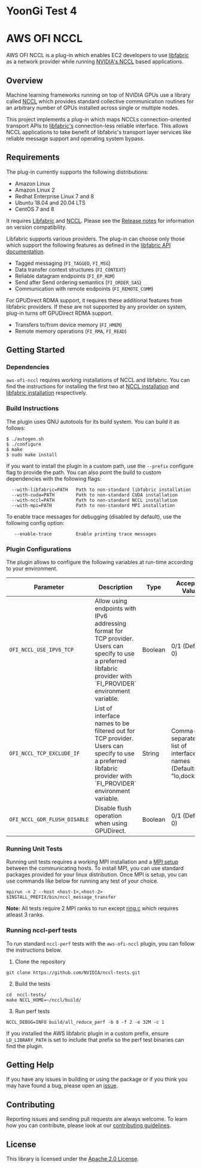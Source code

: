 # YoonGi Test 4

# AWS OFI NCCL

AWS OFI NCCL is a plug-in which enables EC2 developers to use
[libfabric](https://github.com/ofiwg/libfabric) as a network provider while
running [NVIDIA's NCCL](https://github.com/NVIDIA/nccl) based applications.

## Overview

Machine learning frameworks running on top of NVIDIA GPUs use a library called
[NCCL](https://developer.nvidia.com/nccl) which provides standard collective
communication routines for an arbitrary number of GPUs installed across single
or multiple nodes.

This project implements a plug-in which maps NCCLs connection-oriented
transport APIs to [libfabric's](https://ofiwg.github.io/libfabric/)
connection-less reliable interface. This allows NCCL applications to take
benefit of libfabric's transport layer services like reliable message support
and operating system bypass.

## Requirements

The plug-in currently supports the following distributions:
* Amazon Linux
* Amazon Linux 2
* Redhat Enterprise Linux 7 and 8
* Ubuntu 18.04 and 20.04 LTS
* CentOS 7 and 8

It requires [Libfabric](http://github.com/ofiwg/libfabric/)
and [NCCL](http://github.com/NVIDIA/nccl/).  Please see the
[Release notes](http://github.com/aws/aws-ofi-nccl/releases) for
information on version compatibility.

Libfabric supports various providers. The plug-in can choose only those which
support the following features as defined in the
[libfabric API documentation](https://github.com/ofiwg/libfabric/tree/master/man/).

* Tagged messaging (`FI_TAGGED`, `FI_MSG`)
* Data transfer context structures (`FI_CONTEXT`)
* Reliable datagram endpoints (`FI_EP_RDM`)
* Send after Send ordering semantics (`FI_ORDER_SAS`)
* Communication with remote endpoints (`FI_REMOTE_COMM`)

For GPUDirect RDMA support, it requires these additional features from libfabric
providers. If these are not supported by any provider on system, plug-in turns off
GPUDirect RDMA support.

* Transfers to/from device memory (`FI_HMEM`)
* Remote memory operations (`FI_RMA`, `FI_READ`)

## Getting Started

### Dependencies

`aws-ofi-nccl` requires working installations of NCCL and libfabric. You can
find the instructions for installing the first two at
[NCCL installation](https://github.com/NVIDIA/nccl) and
[libfabric installation](https://github.com/ofiwg/libfabric) respectively.

### Build Instructions

The plugin uses GNU autotools for its build system. You can build it as follows:

```
$ ./autogen.sh
$ ./configure
$ make
$ sudo make install
```

If you want to install the plugin in a custom path, use the `--prefix`
configure flag to provide the path. You can also point the build to custom
dependencies with the following flags:

```
  --with-libfabric=PATH   Path to non-standard libfabric installation
  --with-cuda=PATH        Path to non-standard CUDA installation
  --with-nccl=PATH        Path to non-standard NCCL installation
  --with-mpi=PATH         Path to non-standard MPI installation
```

To enable trace messages for debugging (disabled by default), use the
following config option:

```
   --enable-trace         Enable printing trace messages
```

### Plugin Configurations

The plugin allows to configure the following variables at run-time according to your environment.

<table>
   <thead>
      <th>Parameter</th>
      <th>Description</th>
      <th>Type</th>
      <th>Accepted Value</th>
   </thead>
   <tr>
      <td><code>OFI_NCCL_USE_IPV6_TCP</code></td>
      <td>Allow using endpoints with IPv6 addressing format for TCP provider. Users can specify to use a preferred libfabric provider with `FI_PROVIDER` environment variable.</td>
      <td>Boolean</td>
      <td>0/1 (Default: 0)</td>
   </tr>
   <tr>
      <td><code>OFI_NCCL_TCP_EXCLUDE_IF</code></td>
      <td>List of interface names to be filtered out for TCP provider. Users can specify to use a preferred libfabric provider with `FI_PROVIDER` environment variable.</td>
      <td>String</td>
      <td>Comma-separated list of interface names (Default: "lo,docker0")</td>
   </tr>
   <tr>
      <td><code>OFI_NCCL_GDR_FLUSH_DISABLE</code></td>
      <td>Disable flush operation when using GPUDirect.</td>
      <td>Boolean</td>
      <td>0/1 (Default: 0)</td>
   </tr>
</table>


### Running Unit Tests

Running unit tests requires a working MPI installation and a
[MPI setup](https://www.open-mpi.org/faq/?category=running) between the
communicating hosts.  To install MPI, you can use standard packages provided
for your linux distribution. Once MPI is setup, you can use commands like below
for running any test of your choice.

```
mpirun -n 2 --host <host-1>,<host-2> $INSTALL_PREFIX/bin/nccl_message_transfer
```

**Note:** All tests require 2 MPI ranks to run except [ring.c](tests/ring.c)
which requires atleast 3 ranks.

### Running nccl-perf tests

To run standard `nccl-perf` tests with the `aws-ofi-nccl` plugin, you can
follow the instructions below.

1. Clone the repository
```
git clone https://github.com/NVIDIA/nccl-tests.git
```

2. Build the tests
```
cd  nccl-tests/
make NCCL_HOME=~/nccl/build/
```

3. Run perf tests
```
NCCL_DEBUG=INFO build/all_reduce_perf -b 8 -f 2 -e 32M -c 1
```

If you installed the AWS libfabric plugin in a custom prefix, ensure
`LD_LIBRARY_PATH` is set to include that prefix so the perf test binaries can
find the plugin.

## Getting Help

If you have any issues in building or using the package or if you think you may
have found a bug, please open an
[issue](https://github.com/aws/aws-ofi-nccl/issues).

## Contributing

Reporting issues and sending pull requests are always welcome. To learn how you
can contribute, please look at our
[contributing guidelines](CONTRIBUTING.md#contributing-guidelines).

## License

This library is licensed under the [Apache 2.0 License](LICENSE).
